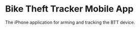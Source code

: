 Bike Theft Tracker Mobile App
=================

The iPhone application for arming and tracking the BTT device.

